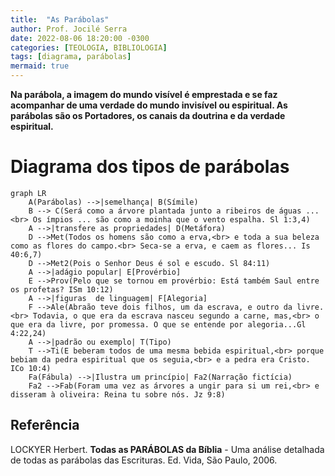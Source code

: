```yaml
---
title:  "As Parábolas"
author: Prof. Jocilé Serra
date: 2022-08-06 18:20:00 -0300
categories: [TEOLOGIA, BIBLIOLOGIA]
tags: [diagrama, parábolas]
mermaid: true
---
```

**Na parábola, a imagem do mundo visível é emprestada e se faz acompanhar de uma verdade do mundo invisível ou espiritual. As parábolas são os Portadores, os canais da doutrina e da verdade espiritual.**

# Diagrama dos tipos de parábolas

```mermaid
graph LR
    A(Parábolas) -->|semelhança| B(Símile)
    B --> C(Será como a árvore plantada junto a ribeiros de águas ...<br> Os ímpios ... são como a moinha que o vento espalha. Sl 1:3,4)     
    A -->|transfere as propriedades| D(Metáfora)
    D -->Met(Todos os homens são como a erva,<br> e toda a sua beleza como as flores do campo.<br> Seca-se a erva, e caem as flores... Is 40:6,7)
    D -->Met2(Pois o Senhor Deus é sol e escudo. Sl 84:11)
    A -->|adágio popular| E[Provérbio]
    E -->Prov(Pelo que se tornou em provérbio: Está também Saul entre os profetas? ISm 10:12)
    A -->|figuras  de linguagem| F[Alegoria]
    F -->Ale(Abraão teve dois filhos, um da escrava, e outro da livre.<br> Todavia, o que era da escrava nasceu segundo a carne, mas,<br> o que era da livre, por promessa. O que se entende por alegoria...Gl 4:22,24)
    A -->|padrão ou exemplo| T(Tipo)
    T -->Ti(E beberam todos de uma mesma bebida espiritual,<br> porque bebiam da pedra espiritual que os seguia,<br> e a pedra era Cristo. ICo 10:4)
    Fa(Fábula) -->|Ilustra um princípio| Fa2(Narração fictícia)
    Fa2 -->Fab(Foram uma vez as árvores a ungir para si um rei,<br> e disseram à oliveira: Reina tu sobre nós. Jz 9:8)
```

## Referência

LOCKYER Herbert. **Todas as PARÁBOLAS da Bíblia** - Uma análise detalhada de todas as parábolas das Escrituras. Ed. Vida, São Paulo, 2006.